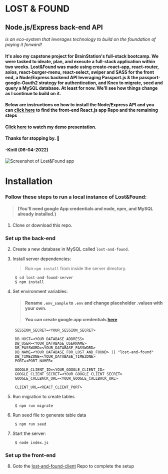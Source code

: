 # LOST & FOUND 
## Node.js/Express back-end API
*is an eco-system that leverages technology to build on the foundation of paying it forward!*

#### It's also my capstone project for BrainStation's full-stack bootcamp. We were tasked to ideate, plan, and execute a full-stack application within two weeks. Lost&Found was made using create-react-app, react-router, axios, react-burger-menu, react-select, swiper and SASS for the front end, a Node/Express backend API leveraging Passport.js & the passport-google-Oauth2 strategy for authentication, and Knex to migrate, seed and query a MySQL database. At least for now. We'll see how things change as I continue to build on it.

#### Below are instructions on how to install the Node/Express API and you can [click here](https://github.com/kirill-develops/lost-and-found-client) to find the front-end React.js app Repo and the remaining steps

#### [Click here ](http://linktomyvideo.com)to watch my demo presentation.
#### Thanks for stopping by. 💫 
#### -Kirill (06-04-2022)

![Screenshot of Lost&Found app](./src/assets/images/big_hug.jpeg)

# Installation
### Follow these steps to run a local instance of Lost&Found:
> #### (You'll need google App credentials and node, npm, and MySQL already installed.)
1. Clone or download this repo.
### **Set up the back-end**

2. Create a new database in MySQL called `lost-and-found`.

3. Install server dependencies:

    >Run `npm install` from inside the server directory.

        $ cd lost-and-found-server
        $ npm install
4. Set environment variables:
      
      >#### Rename `.env_sample` to `.env` and change placeholder .values with your own.
      >#### You can create google app credentials [here](https://console.developers.google.com/)

        SESSION_SECRET=<YOUR_SESSION_SECRET>
        
        DB_HOST=<YOUR_DATABASE_ADDRESS>
        DB_USER=<YOUR_DATABASE_USERNAME>
        DB_PASSWORD=<YOUR_DATABASE_PASSWORD>
        DB_NAME=<YOUR_DATABASE_FOR_LOST_AND_FOUND> || "lost-and-found"
        DB_TIMEZONE=<YOUR_DATABASE_TIMEZONE>
        PORT=<PORT_NUMER>

        GOOGLE_CLIENT_ID=<YOUR_GOOGLE_CLIENT_ID>
        GOOGLE_CLIENT_SECRET=<YOUR_GOOGLE_CLIENT_SECRET>
        GOOGLE_CALLBACK_URL=<YOUR_GOOGLE_CALLBACK_URL>

        CLIENT_URL=<REACT_CLIENT_PORT>
5. Run migration to create tables
  
        $ npm run migrate
6. Run seed file to generate table data

        $ npm run seed
7. Start the server:

        $ node index.js
### **Set up the front-end**
8. Goto the [lost-and-found-client](https://github.com/kirill-develops/lost-and-found-client) Repo to complete the setup